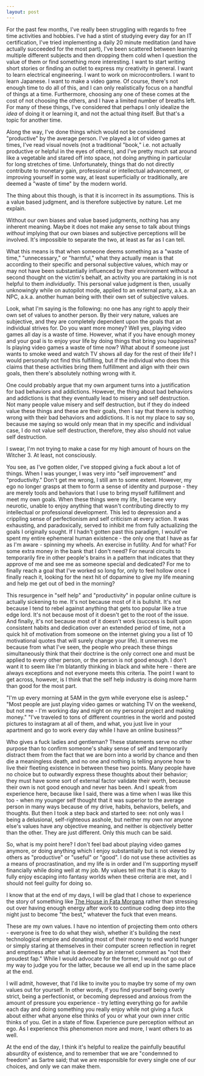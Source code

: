 ```yaml
---
layout: post
---
```


For the past few months, I've really been struggling with regards to free time activities and hobbies.  I've had a stint of studying every day for an IT certification, I've tried implementing a daily 20 minute meditation (and have actually succeeded for the most part), I've been scattered between learning multiple different subjects and then dropping them cold when I question the value of them or find something more interesting.  I want to start writing short stories or finding an outlet to express my creativity in general.  I want to learn electrical engineering.  I want to work on microcontrollers.  I want to learn Japanese.  I want to make a video game.  Of course, there's not enough time to do all of this, and I can only realistically focus on a handful of things at a time.  Furthermore, choosing any one of these comes at the cost of not choosing the others, and I have a limited number of breaths left.  For many of these things, I've considered that perhaps I only idealize the *idea* of doing it or learning it, and not the actual thing itself.  But that's a topic for another time.

Along the way, I've done things which would not be considered "productive" by the average person.  I've played a lot of video games at times, I've read visual novels (not a traditional "book," i.e. not actually productive or helpful in the eyes of others), and I've pretty much sat around like a vegetable and stared off into space, not doing anything in particular for long stretches of time.  Unfortunately, things that do not directly contribute to monetary gain, professional or intellectual advancement, or improving yourself in some way, at least superficially or traditionally, are deemed a "waste of time" by the modern world.

The thing about this though, is that it is incorrect in its assumptions.  This is a value based judgment, and is therefore subjective by nature.  Let me explain.

Without our own biases and value based judgments, nothing has any inherent meaning.  Maybe it does not make any sense to talk about things *without* implying that our own biases and subjective perceptions will be involved.  It's impossible to separate the two, at least as far as I can tell.

What this means is that when someone deems something as a "waste of time," "unnecessary," or "harmful," what they actually mean is that according to their specific and personal subjective values, which may or may not have been substantially influenced by their environment without a second thought on the victim's behalf, an activity you are partaking in is not helpful to them *individually*.  This personal value judgment is then, usually unknowingly while on autopilot mode, applied to an external party, a.k.a. an NPC, a.k.a. another human being with their own set of subjective values.

Look, what I'm saying is the following: no one has any right to apply their own set of values to another person.  By their very nature, values are subjective, and they are completely dependent upon the goals that an individual strives for.  Do you want more money?  Well yes, playing video games all day is a waste of time.  However, what if you have enough money and your goal is to enjoy your life by doing things that bring you happiness?  Is playing video games a waste of time now?  What about if someone just wants to smoke weed and watch TV shows all day for the rest of their life?  I would personally not find this fulfilling, but if the individual who does this claims that these activities bring them fulfillment and align with their own goals, then there's absolutely nothing wrong with it.

One could probably argue that my own argument turns into a justification for bad behaviors and addictions.  However, the thing about bad behaviors and addictions is that they eventually lead to misery and self destruction.  Not many people value misery and self destruction, but if they do indeed value these things and these are their goals, then I say that there is nothing wrong with their bad behaviors and addictions.  It is not my place to say so, because me saying so would only mean that in my specific and individual case, I do not value self destruction, therefore, they also should not value self destruction.

I swear, I'm not trying to make a case for my high amount of hours on the Witcher 3.  At least, not consciously.

You see, as I've gotten older, I've stopped giving a fuck about a lot of things.  When I was younger, I was very into "self improvement" and "productivity."  Don't get me wrong, I still am to some extent.  However, my ego no longer grasps at them to form a sense of identity and purpose - they are merely tools and behaviors that I use to bring myself fulfillment and meet my own goals.  When these things were my life, I became very neurotic, unable to enjoy anything that wasn't contributing directly to my intellectual or professional development.  This led to depression and a crippling sense of perfectionism and self criticism at every action.  It was exhausting, and paradoxically, served to inhibit me from fully actualizing the goals I originally sought.  If I hadn't gotten past this paradigm, I would've spent my entire ephemeral human existence - the only one that I have as far as I'm aware - spinning my wheels.  An exercise in futility.  And for what?  For some extra money in the bank that I don't need?  For neural circuits to temporarily fire in other people's brains in a pattern that indicates that they approve of me and see me as someone special and dedicated?  For me to finally reach a goal that I've worked so long for, only to feel hollow once I finally reach it, looking for the next hit of dopamine to give my life meaning and help me get out of bed in the morning?

This resurgence in "self help" and "productivity" in popular online culture is actually sickening to me.  It's not because most of it is bullshit.  It's not because I tend to rebel against anything that gets too popular like a true edge lord.  It's not because most of it doesn't get to the root of the issue.  And finally, it's not because most of it doesn't work (success is built upon consistent habits and dedication over an extended period of time, not a quick hit of motivation from someone on the internet giving you a list of 10 motivational quotes that will surely change your life).  It unnerves me because from what I've seen, the people who preach these things simultaneously think that their doctrine is the only correct one and must be applied to every other person, or the person is not good enough.  I don't want it to seem like I'm blatantly thinking in black and white here - there are always exceptions and not everyone meets this criteria.  The point I want to get across, however, is I think that the self help industry is doing more harm than good for the most part. 

"I'm up every morning at 5AM in the gym while everyone else is asleep."  "Most people are just playing video games or watching TV on the weekend, but not me - I'm working day and night on my personal project and making money."  "I've traveled to tons of different countries in the world and posted pictures to instagram at all of them, and what, you just live in your apartment and go to work every day while I have an online business?"

Who gives a fuck ladies and gentleman?  These statements serve no other purpose than to confirm someone's shaky sense of self and temporarily distract them from the fact that we are born into a world by chance and then die a meaningless death, and no one and nothing is telling anyone how to live their fleeting existence in between these two points.  Many people have no choice but to outwardly express these thoughts about their behavior; they must have some sort of external factor validate their worth, because their own is not good enough and never has been.  And I speak from experience here, because like I said, there was a time when I was like this too - when my younger self thought that it was superior to the average person in many ways because of my drive, habits, behaviors, beliefs, and thoughts.  But then I took a step back and started to see: not only was I being a delusional, self-righteous asshole, but neither my own nor anyone else's values have any objective meaning, and neither is objectively better than the other.  They are just different. Only this much can be said.

So, what is my point here?  I don't feel bad about playing video games anymore, or doing anything which I enjoy substantially but is not viewed by others as "productive" or "useful" or "good".  I do not use these activities as a means of procrastination, and my life is in order and I'm supporting myself financially while doing well at my job.  My values tell me that it is okay to fully enjoy escaping into fantasy worlds when these criteria are met, and I should not feel guilty for doing so.

I know that at the end of my days, I will be glad that I chose to experience the story of something like [The House in Fata Morgana](https://store.steampowered.com/app/303310/The_House_in_Fata_Morgana/) rather than stressing out over having enough energy after work to continue coding deep into the night just to become "the best," whatever the fuck that even means. 

These are my own values.  I have no intention of projecting them onto others - everyone is free to do what they wish, whether it's building the next technological empire and donating most of their money to end world hunger or simply staring at themselves in their computer screen reflection in regret and emptiness after what is deemed by an internet comment as "not their proudest fap."  While I would advocate for the former, I would not go out of my way to judge you for the latter, because we all end up in the same place at the end.

I will admit, however, that I'd like to invite you to maybe try some of my own values out for yourself.  In other words, if you find yourself being overly strict, being a perfectionist, or becoming depressed and anxious from the amount of pressure you experience - try letting everything go for awhile each day and doing something you really enjoy while not giving a fuck about either what anyone else thinks of you or what your own inner critic thinks of you.  Get in a state of flow.  Experience pure perception without an ego.  As I experience this phenomenon more and more, I want others to as well.

At the end of the day, I think it's helpful to realize the painfully beautiful absurdity of existence, and to remember that we are "condemned to freedom" as Sartre said; that we are responsible for every single one of our choices, and only we can make them.
